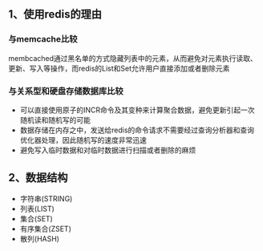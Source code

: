 ## 1、使用redis的理由
### 与memcache比较
membcached通过黑名单的方式隐藏列表中的元素，从而避免对元素执行读取、更新、写入等操作，而redis的List和Set允许用户直接添加或者删除元素
### 与关系型和硬盘存储数据库比较
- 可以直接使用原子的INCR命令及其变种来计算聚合数据，避免更新引起一次随机读和随机写的可能
- 数据存储在内存之中，发送给redis的命令请求不需要经过查询分析器和查询优化器处理，因此随机写的速度非常迅速
- 避免写入临时数据和对临时数据进行扫描或者删除的麻烦

## 2、数据结构
- 字符串(STRING) 
- 列表(LIST)
- 集合(SET)
- 有序集合(ZSET)
- 散列(HASH)

